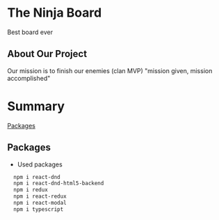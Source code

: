 <h1 id='theninjaboard'>The Ninja Board</h1>

Best board ever

<h2 id='aboutourproject'>About Our Project</h2>

Our mission is to finish our enemies (clan MVP)
"mission given, mission accomplished"

<h1 id='summary'>Summary</h1>

[Packages](#packages)

## Packages

-   Used packages

```Bash
  npm i react-dnd
  npm i react-dnd-html5-backend
  npm i redux
  npm i react-redux
  npm i react-modal
  npm i typescript
```
